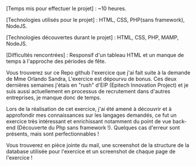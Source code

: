 [Temps mis pour effectuer le projet] : ~10 heures.

[Technologies utilisés pour le projet] : HTML, CSS, PHP(sans framework), NodeJS.

[Technologies découvertes durant le projet] : HTML, CSS, PHP, MAMP, NodeJS.

[Difficultés rencontrées] : Responsif d'un tableau HTML et un manque de temps à l'approche des périodes de fête.




Vous trouverez sur ce Repo github l'exercice que j'ai fait suite à la demande de Mme Orlando Sandra,
L'exercice est dépourvu de bonus.
Ces deux dernières semaines j'étais en "rush" d'EIP (Epitech Innovation Project) et je suis aussi actuellement en processus de recrutement dans d'autres entreprises, je manque donc de temps.

Lors de la réalisation de cet exercice, j'ai été amené à découvrir et à approfondir mes connaissances sur les langages demandés,
ce fut un exercice très intéressant et enrichissant notamment du point de vue back-end (Découverte du Php sans framework !).
Quelques cas d'erreur sont présents, mais sont perfectionnables !



Vous trouverez en pièce jointe du mail, une screenshot de la structure de la database utilisée pour l'exercice et un screenshot de chaque page de l'exercice !



